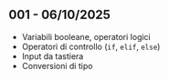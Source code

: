 ## 001 - 06/10/2025
- Variabili booleane, operatori logici
- Operatori di controllo (`if`, `elif`, `else`)
- Input da tastiera
- Conversioni di tipo